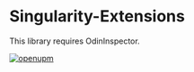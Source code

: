 # Singularity-Extensions

This library requires OdinInspector.

[![openupm](https://img.shields.io/npm/v/com.singularity-lab.extensions?label=openupm&registry_uri=https://package.openupm.com)](https://openupm.com/packages/com.singularity-lab.extensions/)
